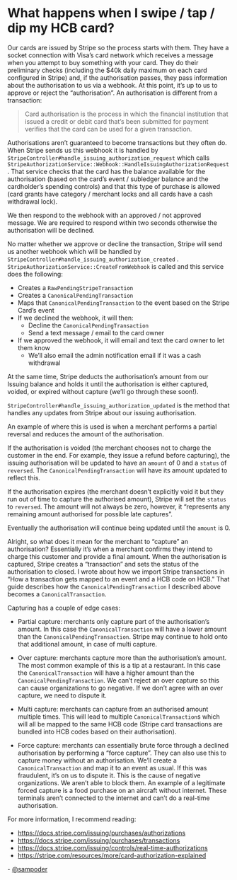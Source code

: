 # What happens when I swipe / tap / dip my HCB card?

Our cards are issued by Stripe so the process starts with them. They have a socket connection with Visa’s card network which receives a message when you attempt to buy something with your card. They do their preliminary checks (including the $40k daily maximum on each card configured in Stripe) and, if the authorisation passes, they pass information about the authorisation to us via a webhook. At this point, it’s up to us to approve or reject the “authorisation”. An authorisation is different from a transaction:

> Card authorisation is the process in which the financial institution that issued a credit or debit card that’s been submitted for payment verifies that the card can be used for a given transaction.

Authorisations aren’t guaranteed to become transactions but they often do. When Stripe sends us this webhook it is handled by `StripeController#handle_issuing_authorization_request` which calls `StripeAuthorizationService::Webhook::HandleIssuingAuthorizationRequest`. That service checks that the card has the balance available for the authorisation (based on the card’s event / subledger balance and the cardholder’s spending controls) and that this type of purchase is allowed (card grants have category / merchant locks and all cards have a cash withdrawal lock).

We then respond to the webhook with an approved / not approved message. We are required to respond within two seconds otherwise the authorisation will be declined.

No matter whether we approve or decline the transaction, Stripe will send us another webhook which will be handled by `StripeController#handle_issuing_authorization_created` . `StripeAuthorizationService::CreateFromWebhook` is called and this service does the following:

* Creates a `RawPendingStripeTransaction`
* Creates a `CanonicalPendingTransaction`
* Maps that `CanonicalPendingTransaction` to the event based on the Stripe Card’s event
* If we declined the webhook, it will then:
  * Decline the `CanonicalPendingTransaction`
  * Send a text message / email to the card owner
* If we approved the webhook, it will email and text the card owner to let them know
  * We’ll also email the admin notification email if it was a cash withdrawal

At the same time, Stripe deducts the authorisation’s amount from our Issuing balance and holds it until the authorisation is either captured, voided, or expired without capture (we’ll go through these soon!).

`StripeController#handle_issuing_authorization_updated` is the method that handles any updates from Stripe about our issuing authorisation. 

An example of where this is used is when a merchant performs a partial reversal and reduces the amount of the authorisation. 

If the authorisation is voided (the merchant chooses not to charge the customer in the end. For example, they issue a refund before capturing), the issuing authorisation will be updated to have an `amount` of 0 and a `status` of `reversed`. The `CanonicalPendingTransaction` will have its amount updated to reflect this.

If the authorisation expires (the merchant doesn’t explicitly void it but they run out of time to capture the authorised amount), Stripe will set the `status` to `reversed`. The amount will not always be zero, however, it “represents any remaining amount authorised for possible late captures”.

Eventually the authorisation will continue being updated until the `amount` is 0.

Alright, so what does it mean for the merchant to “capture” an authorisation? Essentially it’s when a merchant confirms they intend to charge this customer and provide a final amount. When the authorisation is captured, Stripe creates a “transaction” and sets the status of the authorisation to closed. I wrote about how we import Stripe transactions in “How a transaction gets mapped to an event and a HCB code on HCB.” That guide describes how the `CanonicalPendingTransaction` I described above becomes a `CanonicalTransaction`.

Capturing has a couple of edge cases:

* Partial capture: merchants only capture part of the authorisation’s amount. In this case the `CanonicalTransaction` will have a lower amount than the `CanonicalPendingTransaction`. Stripe may continue to hold onto that additional amount, in case of multi capture.

* Over capture: merchants capture more than the authorisation’s amount. The most common example of this is a tip at a restaurant. In this case the `CanonicalTransaction` will have a higher amount than the `CanonicalPendingTransaction`. We can’t reject an over capture so this can cause organizations to go negative. If we don’t agree with an over capture, we need to dispute it.

* Multi capture: merchants can capture from an authorised amount multiple times. This will lead to multiple `CanonicalTransaction`s which will all be mapped to the same HCB code (Stripe card transactions are bundled into HCB codes based on their authorisation).

* Force capture: merchants can essentially brute force through a declined authorisation by performing a “force capture”. They can also use this to capture money without an authorisation. We’ll create a `CanonicalTransaction` and map it to an event as usual. If this was fraudulent, it’s on us to dispute it. This is the cause of negative organizations. We aren’t able to block them. An example of a legitimate forced capture is a food purchase on an aircraft without internet. These terminals aren’t connected to the internet and can’t do a real-time authorisation. 

For more information, I recommend reading:

* https://docs.stripe.com/issuing/purchases/authorizations
* https://docs.stripe.com/issuing/purchases/transactions
* https://docs.stripe.com/issuing/controls/real-time-authorizations
* https://stripe.com/resources/more/card-authorization-explained

\- [@sampoder](https://github.com/sampoder)

